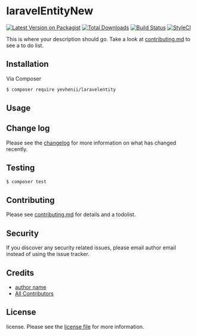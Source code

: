 # laravelEntityNew

[![Latest Version on Packagist][ico-version]][link-packagist]
[![Total Downloads][ico-downloads]][link-downloads]
[![Build Status][ico-travis]][link-travis]
[![StyleCI][ico-styleci]][link-styleci]

This is where your description should go. Take a look at [contributing.md](contributing.md) to see a to do list.

## Installation

Via Composer

``` bash
$ composer require yevhenii/laravelentity
```

## Usage

## Change log

Please see the [changelog](changelog.md) for more information on what has changed recently.

## Testing

``` bash
$ composer test
```

## Contributing

Please see [contributing.md](contributing.md) for details and a todolist.

## Security

If you discover any security related issues, please email author email instead of using the issue tracker.

## Credits

- [author name][link-author]
- [All Contributors][link-contributors]

## License

license. Please see the [license file](license.md) for more information.

[ico-version]: https://img.shields.io/packagist/v/yevhenii/laravelentity.svg?style=flat-square
[ico-downloads]: https://img.shields.io/packagist/dt/yevhenii/laravelentity.svg?style=flat-square
[ico-travis]: https://img.shields.io/travis/yevhenii/laravelentity/master.svg?style=flat-square
[ico-styleci]: https://styleci.io/repos/12345678/shield

[link-packagist]: https://packagist.org/packages/yevhenii/laravelentity
[link-downloads]: https://packagist.org/packages/yevhenii/laravelentity
[link-travis]: https://travis-ci.org/yevhenii/laravelentity
[link-styleci]: https://styleci.io/repos/12345678
[link-author]: https://github.com/yevhenii
[link-contributors]: ../../contributors
